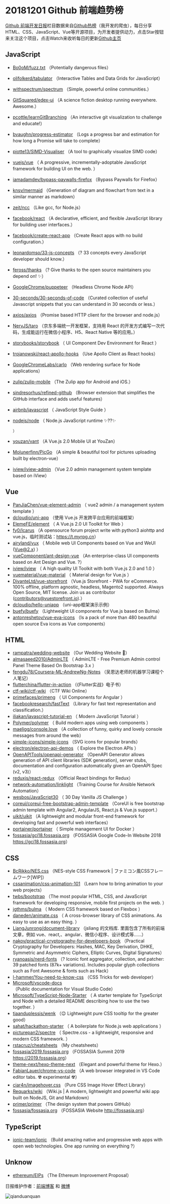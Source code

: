 # 20181201 Github 前端趋势榜

[Github 前端开发日报](http://caibaojian.com/c/news)栏目数据来自[Github热榜](http://news.caibaojian.com/)（我开发的爬虫），每日分享HTML、CSS、JavaScript、Vue等开源项目，为开发者提供动力，点击Star按钮来关注这个项目，点击Watch来收听每日的更新[Github主页](https://github.com/kujian/githubTrending)
## JavaScript

* [Bo0oM/fuzz.txt](https://github.com/Bo0oM/fuzz.txt) （Potentially dangerous files）
* [olifolkerd/tabulator](https://github.com/olifolkerd/tabulator) （Interactive Tables and Data Grids for JavaScript）
* [withspectrum/spectrum](https://github.com/withspectrum/spectrum) （Simple, powerful online communities.）
* [GitSquared/edex-ui](https://github.com/GitSquared/edex-ui) （A science fiction desktop running everywhere. Awesome.）
* [pcottle/learnGitBranching](https://github.com/pcottle/learnGitBranching) （An interactive git visualization to challenge and educate!）
* [bvaughn/progress-estimator](https://github.com/bvaughn/progress-estimator) （Logs a progress bar and estimation for how long a Promise will take to complete）
* [piotte13/SIMD-Visualiser](https://github.com/piotte13/SIMD-Visualiser) （A tool to graphically visualize SIMD code）
* [vuejs/vue](https://github.com/vuejs/vue) （
        A progressive, incrementally-adoptable JavaScript framework for building UI on the web.
      ）
* [iamadamdev/bypass-paywalls-firefox](https://github.com/iamadamdev/bypass-paywalls-firefox) （Bypass Paywalls for Firefox）
* [knsv/mermaid](https://github.com/knsv/mermaid) （Generation of diagram and flowchart from text in a similar manner as markdown）
* [zeit/ncc](https://github.com/zeit/ncc) （Like gcc, for Node.js）
* [facebook/react](https://github.com/facebook/react) （A declarative, efficient, and flexible JavaScript library for building user interfaces.）
* [facebook/create-react-app](https://github.com/facebook/create-react-app) （Create React apps with no build configuration.）
* [leonardomso/33-js-concepts](https://github.com/leonardomso/33-js-concepts) （? 33 concepts every JavaScript developer should know.）
* [feross/thanks](https://github.com/feross/thanks) （? Give thanks to the open source maintainers you depend on! ✨）
* [GoogleChrome/puppeteer](https://github.com/GoogleChrome/puppeteer) （Headless Chrome Node API）
* [30-seconds/30-seconds-of-code](https://github.com/30-seconds/30-seconds-of-code) （Curated collection of useful Javascript snippets that you can understand in 30 seconds or less.）
* [axios/axios](https://github.com/axios/axios) （Promise based HTTP client for the browser and node.js）
* [NervJS/taro](https://github.com/NervJS/taro) （京东多端统一开发框架，支持用 React 的开发方式编写一次代码，生成能运行在微信小程序、H5、React Native 等的应用。）
* [storybooks/storybook](https://github.com/storybooks/storybook) （
        UI Component Dev Environment for React
      ）
* [trojanowski/react-apollo-hooks](https://github.com/trojanowski/react-apollo-hooks) （Use Apollo Client as React hooks）
* [GoogleChromeLabs/carlo](https://github.com/GoogleChromeLabs/carlo) （Web rendering surface for Node applications）
* [zulip/zulip-mobile](https://github.com/zulip/zulip-mobile) （The Zulip app for Android and iOS.）
* [sindresorhus/refined-github](https://github.com/sindresorhus/refined-github) （Browser extension that simplifies the GitHub interface and adds useful features）
* [airbnb/javascript](https://github.com/airbnb/javascript) （
        JavaScript Style Guide
      ）
* [nodejs/node](https://github.com/nodejs/node) （
        Node.js JavaScript runtime ✨??✨

      ）
* [youzan/vant](https://github.com/youzan/vant) （A Vue.js 2.0 Mobile UI at YouZan）
* [Molunerfinn/PicGo](https://github.com/Molunerfinn/PicGo) （A simple &amp; beautiful tool for pictures uploading built by electron-vue）
* [iview/iview-admin](https://github.com/iview/iview-admin) （Vue 2.0 admin management system template based on iView）

## Vue

* [PanJiaChen/vue-element-admin](https://github.com/PanJiaChen/vue-element-admin) （
        vue2 admin / a management system template
      ）
* [dcloudio/uni-app](https://github.com/dcloudio/uni-app) （使用 Vue.js 开发跨平台应用的前端框架）
* [ElemeFE/element](https://github.com/ElemeFE/element) （
        A Vue.js 2.0 UI Toolkit for Web
      ）
* [fy0/Icarus](https://github.com/fy0/Icarus) （A opensource forum project write with python3 aiohttp and vue.js，临时测试站：<a href="https://t.myrpg.cn" rel="nofollow">https://t.myrpg.cn</a>）
* [airyland/vux](https://github.com/airyland/vux) （
        Mobile web UI Components based on Vue and WeUI (Vue@2.x)
      ）
* [vueComponent/ant-design-vue](https://github.com/vueComponent/ant-design-vue) （An enterprise-class UI components based on Ant Design and Vue. ?）
* [iview/iview](https://github.com/iview/iview) （
        A high quality UI Toolkit with both Vue.js 2.0 and 1.0
      ）
* [vuematerial/vue-material](https://github.com/vuematerial/vue-material) （
        Material design for Vue.js
      ）
* [DivanteLtd/vue-storefront](https://github.com/DivanteLtd/vue-storefront) （Vue.js Storefront - PWA for eCommerce. 100% offline, platform agnostic, headless, Magento2 supported. Always Open Source, MIT license. Join us as contributor (contributors@vuestorefront.io).）
* [dcloudio/hello-uniapp](https://github.com/dcloudio/hello-uniapp) （uni-app框架演示示例）
* [buefy/buefy](https://github.com/buefy/buefy) （Lightweight UI components for Vue.js based on Bulma）
* [antonreshetov/vue-eva-icons](https://github.com/antonreshetov/vue-eva-icons) （Is a pack of more than 480 beautiful open source Eva icons as Vue components）

## HTML

* [rampatra/wedding-website](https://github.com/rampatra/wedding-website) （Our Wedding Website &#x1f46b;）
* [almasaeed2010/AdminLTE](https://github.com/almasaeed2010/AdminLTE) （
        AdminLTE - Free Premium Admin control Panel Theme Based On Bootstrap 3.x
      ）
* [fengdu78/Coursera-ML-AndrewNg-Notes](https://github.com/fengdu78/Coursera-ML-AndrewNg-Notes) （吴恩达老师的机器学习课程个人笔记）
* [flutterchina/flutter-in-action](https://github.com/flutterchina/flutter-in-action) （《Flutter实战》电子书）
* [ctf-wiki/ctf-wiki](https://github.com/ctf-wiki/ctf-wiki) （CTF Wiki Online）
* [primefaces/primeng](https://github.com/primefaces/primeng) （
        UI Components for Angular
      ）
* [facebookresearch/fastText](https://github.com/facebookresearch/fastText) （Library for fast text representation and classification.）
* [iliakan/javascript-tutorial-en](https://github.com/iliakan/javascript-tutorial-en) （
        Modern JavaScript Tutorial 
      ）
* [Polymer/polymer](https://github.com/Polymer/polymer) （
        Build modern apps using web components
      ）
* [maeligg/console.love](https://github.com/maeligg/console.love) （A collection of funny, quirky and lovely console messages from around the web）
* [simple-icons/simple-icons](https://github.com/simple-icons/simple-icons) （SVG icons for popular brands）
* [electron/electron-api-demos](https://github.com/electron/electron-api-demos) （
        Explore the Electron APIs
      ）
* [OpenAPITools/openapi-generator](https://github.com/OpenAPITools/openapi-generator) （OpenAPI Generator allows generation of API client libraries (SDK generation), server stubs, documentation and configuration automatically given an OpenAPI Spec (v2, v3)）
* [reduxjs/react-redux](https://github.com/reduxjs/react-redux) （Official React bindings for Redux）
* [network-automation/linklight](https://github.com/network-automation/linklight) （Training Course for Ansible Network Automation）
* [wesbos/JavaScript30](https://github.com/wesbos/JavaScript30) （
        30 Day Vanilla JS Challenge
      ）
* [coreui/coreui-free-bootstrap-admin-template](https://github.com/coreui/coreui-free-bootstrap-admin-template) （CoreUI is free bootstrap admin template with Angular2, AngularJS, React.js &amp; Vue.js support.）
* [uikit/uikit](https://github.com/uikit/uikit) （A lightweight and modular front-end framework for developing fast and powerful web interfaces）
* [portainer/portainer](https://github.com/portainer/portainer) （
        Simple management UI for Docker
      ）
* [fossasia/gci18.fossasia.org](https://github.com/fossasia/gci18.fossasia.org) （FOSSASIA Google Code-In Website 2018 <a href="https://gci18.fossasia.org" rel="nofollow">https://gci18.fossasia.org</a>）

## CSS

* [BcRikko/NES.css](https://github.com/BcRikko/NES.css) （NES-style CSS Framework | ファミコン風CSSフレームワーク[WIP]）
* [cssanimation/css-animation-101](https://github.com/cssanimation/css-animation-101) （Learn how to bring animation to your web projects）
* [twbs/bootstrap](https://github.com/twbs/bootstrap) （The most popular HTML, CSS, and JavaScript framework for developing responsive, mobile first projects on the web.
      ）
* [jgthms/bulma](https://github.com/jgthms/bulma) （
        Modern CSS framework based on Flexbox
      ）
* [daneden/animate.css](https://github.com/daneden/animate.css) （
        A cross-browser library of CSS animations. As easy to use as an easy thing.
      ）
* [LiangJunrong/document-library](https://github.com/LiangJunrong/document-library) （jsliang 的文档库. 里面包含了所有的前端文章，例如 vue、react,、angular、微信小程序、设计模式等……）
* [nakov/practical-cryptography-for-developers-book](https://github.com/nakov/practical-cryptography-for-developers-book) （Practical Cryptography for Developers: Hashes, MAC, Key Derivation, DHKE, Symmetric and Asymmetric Ciphers, Elliptic Curves, Digital Signatures）
* [ryanoasis/nerd-fonts](https://github.com/ryanoasis/nerd-fonts) （? Iconic font aggregator, collection, and patcher: 39 patched fonts (87k+ variations). Includes popular glyph collections such as Font Awesome &amp; fonts such as Hack）
* [l-hammer/You-need-to-know-css](https://github.com/l-hammer/You-need-to-know-css) （CSS Tricks for web developer）
* [Microsoft/vscode-docs](https://github.com/Microsoft/vscode-docs) （Public documentation for Visual Studio Code）
* [Microsoft/TypeScript-Node-Starter](https://github.com/Microsoft/TypeScript-Node-Starter) （
        A starter template for TypeScript and Node with a detailed README describing how to use the two together.
      ）
* [tiaanduplessis/wenk](https://github.com/tiaanduplessis/wenk) （&#x1f609; Lightweight pure CSS tooltip for the greater good）
* [sahat/hackathon-starter](https://github.com/sahat/hackathon-starter) （
        A boilerplate for Node.js web applications
      ）
* [picturepan2/spectre](https://github.com/picturepan2/spectre) （
        Spectre.css - a lightweight, responsive and modern CSS framework.
      ）
* [rstacruz/cheatsheets](https://github.com/rstacruz/cheatsheets) （My cheatsheets）
* [fossasia/2019.fossasia.org](https://github.com/fossasia/2019.fossasia.org) （FOSSASIA Summit 2019 <a href="https://2019.fossasia.org" rel="nofollow">https://2019.fossasia.org</a>）
* [theme-next/hexo-theme-next](https://github.com/theme-next/hexo-theme-next) （Elegant and powerful theme for Hexo.）
* [FabianLauer/chrome-vs-code](https://github.com/FabianLauer/chrome-vs-code) （A web browser integrated in VS Code editor tabs. ☢️ experimental ☢️）
* [ciar4n/imagehover.css](https://github.com/ciar4n/imagehover.css) （Pure CSS Image Hover Effect Library）
* [Requarks/wiki](https://github.com/Requarks/wiki) （Wiki.js | A modern, lightweight and powerful wiki app built on NodeJS, Git and Markdown）
* [primer/primer](https://github.com/primer/primer) （The design system that powers GitHub）
* [fossasia/fossasia.org](https://github.com/fossasia/fossasia.org) （FOSSASIA Website <a href="http://fossasia.org" rel="nofollow">http://fossasia.org</a>）

## TypeScript

* [ionic-team/ionic](https://github.com/ionic-team/ionic) （Build amazing native and progressive web apps with open web technologies. One app running on everything ?）

## Unknow

* [ethereum/EIPs](https://github.com/ethereum/EIPs) （The Ethereum Improvement Proposal）


日报维护作者：[前端博客](http://caibaojian.com/) 和 [微博](http://caibaojian.com/go/weibo)

![qianduanquan](https://user-images.githubusercontent.com/3055447/38468989-651132ac-3b80-11e8-8e6b-15122322a9d7.png)
